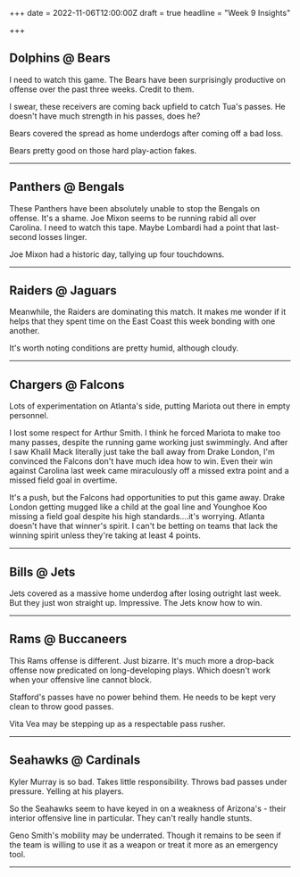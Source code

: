 +++
date = 2022-11-06T12:00:00Z
draft = true
headline = "Week 9 Insights"

+++
## Dolphins @ Bears

I need to watch this game. The Bears have been surprisingly productive on offense over the past three weeks. Credit to them.

I swear, these receivers are coming back upfield to catch Tua's passes. He doesn't have much strength in his passes, does he?

Bears covered the spread as home underdogs after coming off a bad loss.

Bears pretty good on those hard play-action fakes.

***

## Panthers @ Bengals

These Panthers have been absolutely unable to stop the Bengals on offense. It's a shame. Joe Mixon seems to be running rabid all over Carolina. I need to watch this tape. Maybe Lombardi had a point that last-second losses linger.

Joe Mixon had a historic day, tallying up four touchdowns.  

***

## Raiders @ Jaguars

Meanwhile, the Raiders are dominating this match. It makes me wonder if it helps that they spent time on the East Coast this week bonding with one another.

It's worth noting conditions are pretty humid, although cloudy.

***

## Chargers @ Falcons

Lots of experimentation on Atlanta's side, putting Mariota out there in empty personnel.

I lost some respect for Arthur Smith. I think he forced Mariota to make too many passes, despite the running game working just swimmingly. And after I saw Khalil Mack literally just take the ball away from Drake London, I'm convinced the Falcons don't have much idea how to win. Even their win against Carolina last week came miraculously off a missed extra point and a missed field goal in overtime.

It's a push, but the Falcons had opportunities to put this game away. Drake London getting mugged like a child at the goal line and Younghoe Koo missing a field goal despite his high standards....it's worrying. Atlanta doesn't have that winner's spirit. I can't be betting on teams that lack the winning spirit unless they're taking at least 4 points.

***

## Bills @ Jets

Jets covered as a massive home underdog after losing outright last week. But they just won straight up. Impressive. The Jets know how to win.

***

## Rams @ Buccaneers

This Rams offense is different. Just bizarre. It's much more a drop-back offense now predicated on long-developing plays. Which doesn't work when your offensive line cannot block.

Stafford's passes have no power behind them. He needs to be kept very clean to throw good passes.

Vita Vea may be stepping up as a respectable pass rusher.

***

## Seahawks @ Cardinals

Kyler Murray is so bad. Takes little responsibility. Throws bad passes under pressure. Yelling at his players. 

So the Seahawks seem to have keyed in on a weakness of Arizona's - their interior offensive line in particular. They can't really handle stunts.

Geno Smith's mobility may be underrated. Though it remains to be seen if the team is willing to use it as a weapon or treat it more as an emergency tool.

***